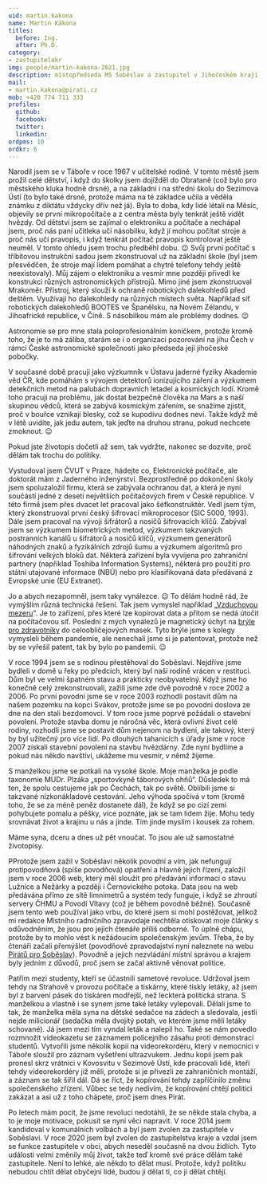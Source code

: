 ```yaml
---
uid: martin.kakona
name: Martin Kákona
titles:
  before: Ing.
  after: Ph.D.
category:
- zastupitelekr
img: people/martin-kakona-2021.jpg
description: místopředseda MS Soběslav a zastupitel v Jihočeském kraji
mail:
- martin.kakona@pirati.cz
mob: +420 774 711 333
profiles:
  github:
  facebook:				
  twitter:
  linkedin:
ordpms: 10
ordkr: 6
---
```


Narodil jsem se v Táboře v roce 1967 v učitelské rodině. V tomto městě jsem prožil celé dětství, i když do školky jsem dojížděl do Obrataně (což bylo pro městského kluka hodně drsné), a na základní i na střední školu do Sezimova Ústí (to bylo také drsné, protože máma na té základce učila a věděla známku z diktátu vždycky dřív než já). Byla to doba, kdy lidé létali na Měsíc, objevily se první mikropočítače a z centra města byly tenkrát ještě vidět hvězdy. Od dětství jsem se zajímal o elektroniku a počítače a nechápal jsem, proč nás paní učitleka učí násobilku, když jí mohou počítat stroje a proč nás učí pravopis, i když tenkrát počítač pravopis kontrolovat ještě neuměl. V tomto ohledu jsem trochu předběhl dobu. 😉 Svůj první počítač s tříbitovou instrukční sadou jsem zkonstruoval už na základní škole (byl jsem přesvědčen, že stroje mají lidem pomáhat a chytré telefony tehdy ještě neexistovaly). Můj zájem o elektroniku a vesmír mne později přivedl ke konstrukci různých astronomických přístrojů. Mimo jiné jsem zkonstruoval Mrakoměr. Přístroj, který slouží k ochraně robotických dalekohledů před deštěm. Využívají ho dalekohledy na různých místech světa. Například síť robotických dalekohledů BOOTES ve Španělsku, na Novém Zélandu, v Jihoafrické republice, v Číně. S násobilkou mám ale problémy dodnes. 😉

Astronomie se pro mne stala poloprofesionálním koníčkem, protože kromě toho, že je to má záliba, starám se i o organizaci pozorování na jihu Čech v rámci České astronomické společnosti jako předseda její jihočeské pobočky.

V současné době pracuji jako výzkumník v Ústavu jaderné fyziky Akademie věd ČR, kde pomáhám s vývojem detektorů ionizujícího záření a výzkumem detekčních metod na palubách dopravních letadel a kosmických lodí. Kromě toho pracuji na problému, jak dostat bezpečně člověka na Mars a s naší skupinou vědců, která se zabývá kosmickým zářením, se snažíme zjistit, proč v bouřce vznikají blesky, což se kupodivu dodnes neví. Takže když mě v létě uvidíte, jak jedu autem, tak jeďte na druhou stranu, pokud nechcete zmoknout. 😉

Pokud jste životopis dočetli až sem, tak vydržte, nakonec se dozvíte, proč dělám tak trochu do politiky.

Vystudoval jsem ČVUT v Praze, hádejte co, Elektronické počítače, ale doktorát mám z Jaderného inženýrství. Bezprostředně po dokončení školy jsem spoluzaložil firmu, která se zabývala ochranou dat, a která je nyní součástí jedné z deseti největších počítačových firem v České republice. V této firmě jsem přes dvacet let pracoval jako šéfkonstruktér. Vedl jsem tým, který zkonstruoval první český šifrovací mikroprocesor (SIC 5000, 1993). Dále jsem pracoval na vývoji šifrátorů a nosičů šifrovacích klíčů. Zabýval jsem se výzkumem biometrických metod, výzkumem takzvaných postranních kanálů u šifrátorů a nosičů klíčů, výzkumem generátorů náhodných znaků a fyzikálních zdrojů šumu a výzkumem algoritmů pro šifrování velkých bloků dat. Některá zařízení byla vyvíjena pro zahraniční partnery (například Toshiba Information Systems), některá pro použití pro státní utajované informace (NBÚ) nebo pro klasifikovaná data předávaná z Evropské unie (EU Extranet).

Jo a abych nezapomněl, jsem taky vynálezce. 😉 To dělám hodně rád, že vymýšlím různá technická řešení. Tak jsem vymyslel například „[Vzduchovou mezeru](https://www.iczgroup.com/wp-content/uploads/2017/08/ICZ_PL_SEC_AirGap02_CZ_1505_TISK_01.pdf)". Je to zařízení, přes které lze kopírovat data a přitom se nedá útočit na počítačovou síť. Poslední z mých vynálezů je magnetický úchyt na [brýle pro zdravotníky](https://www.covidi.cz/) do celoobličejových masek. Tyto brýle jsme s kolegy vymysleli během pandemie, ale nenechali jsme si je patentovat, protože než by se vyřešil patent, tak by bylo po pandemii. 😉

V roce 1994 jsem se s rodinou přestěhoval do Soběslavi. Nejdříve jsme bydleli v domě u řeky po předcích, který byl naší rodině vrácen v restituci. Dům byl ve velmi špatném stavu a prakticky neobyvatelný. Když jsme ho konečně celý zrekonstruovali, zažili jsme zde dvě povodně v roce 2002 a 2006. Po první povodni jsme se v roce 2003 rozhodli postavit dům na našem pozemku na kopci Svákov, protože jsme se po povodni doslova ze dne na den stali bezdomovci. V tom roce jsme poprvé požádali o stavební povolení. Protože stavba domu je náročná věc, která ovlivní život celé rodiny, rozhodli jsme se postavit dům nejenom na bydlení, ale takový, který by byl užitečný pro více lidí. Po dlouhých tahanicích s úřady jsme v roce 2007 získali stavební povolení na stavbu hvězdárny. Zde nyní bydlíme a pokud nás někdo navštíví, ukážeme mu vesmír, v němž žijeme.

S manželkou jsme se potkali na vysoké škole. Moje manželka je podle taxonomie MUDr. Plzáka „sportovkyně táborových ohňů“. Důsledek to má ten, že spolu cestujeme jak po Čechách, tak po světě. Oblíbili jsme si takzvané nízkonákladové cestování. Jeho výhoda spočívá v tom (kromě toho, že se za méně peněz dostanete dál), že když se po cizí zemi pohybujete pomalu a pěšky, více poznáte, jak se tam lidem žije. Mohu tedy srovnávat život a krajinu u nás a jinde. Tím jinde myslím i kousek za rohem.

Máme syna, dceru a dnes už pět vnoučat. To jsou ale už samostatné životopisy.

PProtože jsem zažil v Soběslavi několik povodní a vím, jak nefungují protipovodňová (spíše povodňová) opatření a hlavně jejich řízení, založil jsem v roce 2006 web, který měl sloužit pro předávání informací o stavu Lužnice a Nežárky a později i Černovického potoka. Data jsou na web předávána přímo ze sítě limnimetrů a systém tedy funguje, i když se zhroutí servery ČHMU a Povodí Vltavy (což je během povodně běžné). Současně jsem tento web používal jako vrbu, do které jsem si mohl postěžovat, jelikož mi redakce Místního radničního zpravodaje nechtěla otiskovat moje články s odůvodněním, že jsou pro jejich čtenáře příliš odborné. To úplně chápu, protože by to mohlo vést k nežádoucím společenským jevům. Třeba, že by čtenáři začali přemýšlet (povodňové zpravodajství nyní naleznete na webu [Pirátů pro Soběslav](http://pirati.sobeslav.cz/povodnove-zpravodajstvi/)). Povodně a jejich nezvládání místní správou a krajem byly jedním z důvodů, proč jsem se začal aktivně věnovat politice.

Patřím mezi studenty, kteří se účastnili sametové revoluce. Udržoval jsem tehdy na Strahově v provozu počítače a tiskárny, které tiskly letáky, až jsem byl z barvení pásek do tiskáren modřejší, než leckterá politická strana. S manželkou a vlastně i se synem jsme také letáky vylepovali. Dělali jsme to tak, že manželka měla syna na dětské sedačce na zádech a sledovala, jestli nejde milicionář (sedačka měla dvojitý potah, ve kterém jsme měli letáky schované). Já jsem mezi tím vyndal leták a nalepil ho. Také se nám povedlo rozmnožit videokazetu se záznamem policejního zásahu proti demonstraci studentů. Vytvořili jsme několik kopií na videorekordéru, který v nemocnici v Táboře sloužil pro záznam vyšetření ultrazvukem. Jednu kopii jsem pak pronesl skrz vrátnici v Kovosvitu v Sezimově Ústí, kde pracovali lidé, kteří tehdy videorekordéry již měli, protože si je přivezli ze zahraničních montáží, a záznam se tak šířil dál. Dá se říct, že kopírování tehdy zapříčinilo změnu společenského zřízení. Vůbec se tedy nedivím, že kopírování chtějí politici zakázat a asi už z toho chápete, proč jsem dnes Pirát.

Po letech mám pocit, že jsme revoluci nedotáhli, že se někde stala chyba, a to je moje motivace, pokusit se nyní věci napravit. V roce 2014 jsem kandidoval v komunálních volbách a byl jsem zvolen za zastupitele v Soběslavi. V roce 2020 jsem byl zvolen do zastupitelstva kraje a vzdal jsem se funkce zastupitele v obci, abych neseděl současně na dvou židlích. Tyto události velmi změnily můj život, takže teď kromě své práce dělám také zastupitele. Není to lehké, ale někdo to dělat musí. Protože, když politiku nebudou chtít dělat obyčejní lidé, budou ji dělat ti, co jí dělat chtějí.
